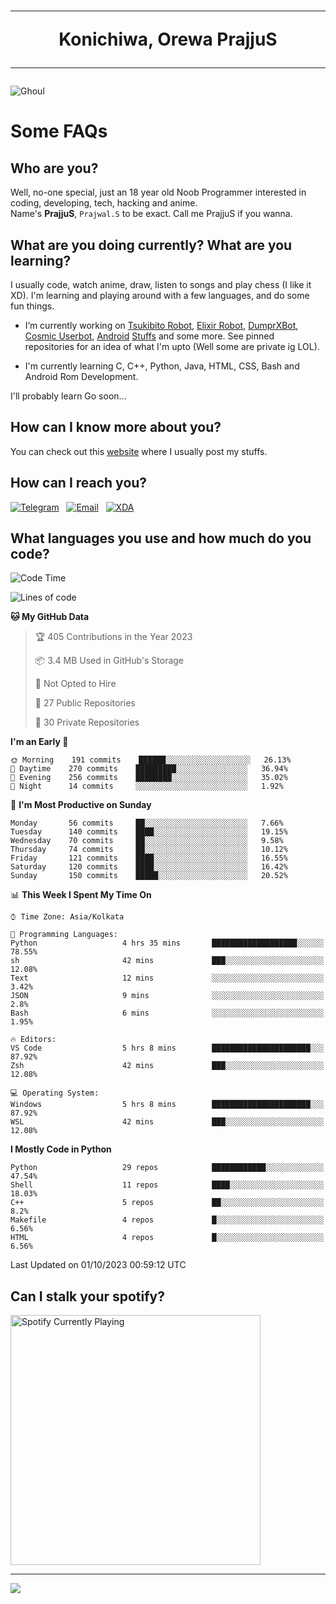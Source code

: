 <h1 align="center"><hr>Konichiwa, Orewa PrajjuS<hr></h1>


<img src="https://telegra.ph/file/6041d22c64479ee5ff802.jpg" alt="Ghoul"/>


<h1>Some FAQs</h1>


<h2>Who are you?</h2>

Well, no-one special, just an 18 year old Noob Programmer interested in coding, developing, tech, hacking and anime.
<br>
Name's <b>PrajjuS</b>, <code>Prajwal.S</code> to be exact. Call me PrajjuS if you wanna.


<h2>What are you doing currently? What are you learning?</h2>

I usually code, watch anime, draw, listen to songs and play chess (I like it XD). I'm learning and playing around with a few languages, and do some fun things.

- I’m currently working on <a href="Https://t.me/PrajjuSAssistantBot">Tsukibito Robot</a>, <a href="https://t.me/projectelixir_bot">Elixir Robot</a>, <a href="https://t.me/DumprXBot">DumprXBot</a>, <a href="https://github.com/SkyLab-Devs/CosmicUserbot">Cosmic Userbot</a>, <a href="https://github.com/Noob-OS">Android</a> <a href="https://github.com/PrajjuS/device_xiaomi_vince">Stuffs</a> and some more. See pinned repositories for an idea of what I'm upto (Well some are private ig LOL).

- I'm currently learning C, C++, Python, Java, HTML, CSS, Bash and Android Rom Development.

I'll probably learn Go soon...


<h2>How can I know more about you?</h2>

You can check out this <a href="https://prajjus.site">website</a> where I usually post my stuffs.


<h2>How can I reach you?</h2>

<a href="https://t.me/PrajjuS"><img src="https://img.shields.io/badge/PrajjuS-2CA5E0?style=flat-square&logo=telegram&logoColor=white" alt="Telegram"/></a>&nbsp;&nbsp;&nbsp;<a href="theprajjus@gmail.com"><img src="https://img.shields.io/badge/theprajjus@gmail.com-D14836?style=flat-square&logo=gmail&logoColor=white" alt="Email"/></a>&nbsp;&nbsp;&nbsp;<a href="https://forum.xda-developers.com/m/prajjus.10388799/"><img src="https://img.shields.io/badge/PrajjuS-F59714?style=flat-square&logo=xda-developers&logoColor=white" alt="XDA"/></a>


<h2>What languages you use and how much do you code?</h2>

<!--START_SECTION:waka-->
![Code Time](http://img.shields.io/badge/Code%20Time-389%20hrs%2039%20mins-blue)

![Lines of code](https://img.shields.io/badge/From%20Hello%20World%20I%27ve%20Written-38%20Thousand%20lines%20of%20code-blue)

**🐱 My GitHub Data** 

> 🏆 405 Contributions in the Year 2023
 > 
> 📦 3.4 MB Used in GitHub's Storage 
 > 
> 🚫 Not Opted to Hire
 > 
> 📜 27 Public Repositories 
 > 
> 🔑 30 Private Repositories  
 > 
**I'm an Early 🐤** 

```text
🌞 Morning    191 commits    ██████░░░░░░░░░░░░░░░░░░░   26.13% 
🌆 Daytime    270 commits    █████████░░░░░░░░░░░░░░░░   36.94% 
🌃 Evening    256 commits    ████████░░░░░░░░░░░░░░░░░   35.02% 
🌙 Night      14 commits     ░░░░░░░░░░░░░░░░░░░░░░░░░   1.92%

```
📅 **I'm Most Productive on Sunday** 

```text
Monday       56 commits     ██░░░░░░░░░░░░░░░░░░░░░░░   7.66% 
Tuesday      140 commits    ████░░░░░░░░░░░░░░░░░░░░░   19.15% 
Wednesday    70 commits     ██░░░░░░░░░░░░░░░░░░░░░░░   9.58% 
Thursday     74 commits     ██░░░░░░░░░░░░░░░░░░░░░░░   10.12% 
Friday       121 commits    ████░░░░░░░░░░░░░░░░░░░░░   16.55% 
Saturday     120 commits    ████░░░░░░░░░░░░░░░░░░░░░   16.42% 
Sunday       150 commits    █████░░░░░░░░░░░░░░░░░░░░   20.52%

```


📊 **This Week I Spent My Time On** 

```text
⌚︎ Time Zone: Asia/Kolkata

💬 Programming Languages: 
Python                   4 hrs 35 mins       ███████████████████░░░░░░   78.55% 
sh                       42 mins             ███░░░░░░░░░░░░░░░░░░░░░░   12.08% 
Text                     12 mins             ░░░░░░░░░░░░░░░░░░░░░░░░░   3.42% 
JSON                     9 mins              ░░░░░░░░░░░░░░░░░░░░░░░░░   2.8% 
Bash                     6 mins              ░░░░░░░░░░░░░░░░░░░░░░░░░   1.95%

🔥 Editors: 
VS Code                  5 hrs 8 mins        ██████████████████████░░░   87.92% 
Zsh                      42 mins             ███░░░░░░░░░░░░░░░░░░░░░░   12.08%

💻 Operating System: 
Windows                  5 hrs 8 mins        ██████████████████████░░░   87.92% 
WSL                      42 mins             ███░░░░░░░░░░░░░░░░░░░░░░   12.08%

```

**I Mostly Code in Python** 

```text
Python                   29 repos            ████████████░░░░░░░░░░░░░   47.54% 
Shell                    11 repos            ████░░░░░░░░░░░░░░░░░░░░░   18.03% 
C++                      5 repos             ██░░░░░░░░░░░░░░░░░░░░░░░   8.2% 
Makefile                 4 repos             █░░░░░░░░░░░░░░░░░░░░░░░░   6.56% 
HTML                     4 repos             █░░░░░░░░░░░░░░░░░░░░░░░░   6.56%

```



 Last Updated on 01/10/2023 00:59:12 UTC
<!--END_SECTION:waka-->


<h2>Can I stalk your spotify?</h2>

<a href="https://open.spotify.com/user/cotgk31v4nhw20gs5adb29jq5"><img src="https://spotify-readme-prajjus.vercel.app/api?theme=dark&rainbow=true" alt="Spotify Currently Playing" width="400px"/></a>


<hr>


<img src="https://komarev.com/ghpvc/?username=prajjus&label=Profile%20Views&color=000000&style=flat">
